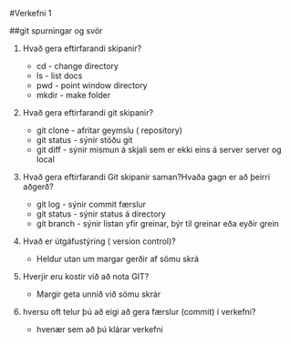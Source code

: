 #Verkefni 1

##git spurningar og svör

1. Hvað gera eftirfarandi skipanir?
    * cd - change directory
    * ls - list docs
    * pwd - point window directory
    * mkdir - make folder

2. Hvað gera eftirfarandi git skipanir?
    * git clone - afritar geymslu ( repository)
    * git status - sýnir stöðu git 
    * git diff - sýnir mismun á skjali sem er ekki eins á server server og local

3. Hvað gera eftirfarandi Git skipanir saman?Hvaða gagn er að þeirri aðgerð?
    * git log - sýnir commit færslur
    * git status - sýnir status á directory
    * git branch - sýnir listan yfir greinar, býr til greinar eða eyðir grein

4. Hvað er útgáfustýring ( version control)?
    * Heldur utan um margar gerðir af sömu skrá

5. Hverjir eru kostir við að nota GIT?
    * Margir geta unnið við sömu skrár

6. hversu oft telur þú að eigi að gera færslur (commit) í verkefni?
    * hvenær sem að þú klárar verkefni

